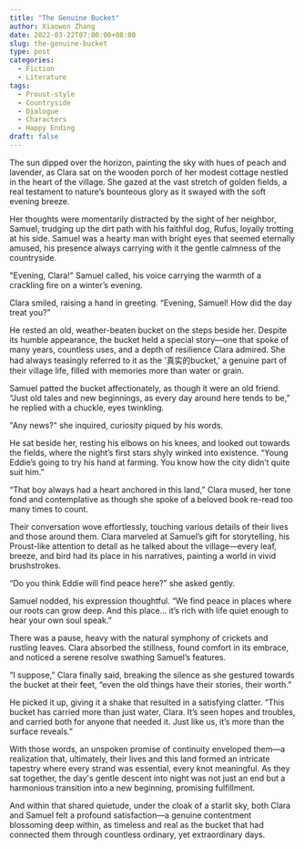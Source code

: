 ```yaml
---
title: "The Genuine Bucket"
author: Xiaowen Zhang
date: 2022-03-22T07:00:00+08:00
slug: the-genuine-bucket
type: post
categories:
  - Fiction
  - Literature
tags:
  - Proust-style
  - Countryside
  - Dialogue
  - Characters
  - Happy Ending
draft: false
---
```


The sun dipped over the horizon, painting the sky with hues of peach and lavender, as Clara sat on the wooden porch of her modest cottage nestled in the heart of the village. She gazed at the vast stretch of golden fields, a real testament to nature’s bounteous glory as it swayed with the soft evening breeze. 

Her thoughts were momentarily distracted by the sight of her neighbor, Samuel, trudging up the dirt path with his faithful dog, Rufus, loyally trotting at his side. Samuel was a hearty man with bright eyes that seemed eternally amused, his presence always carrying with it the gentle calmness of the countryside. 

"Evening, Clara!" Samuel called, his voice carrying the warmth of a crackling fire on a winter’s evening. 

Clara smiled, raising a hand in greeting. “Evening, Samuel! How did the day treat you?”

He rested an old, weather-beaten bucket on the steps beside her. Despite its humble appearance, the bucket held a special story—one that spoke of many years, countless uses, and a depth of resilience Clara admired. She had always teasingly referred to it as the '真实的bucket,' a genuine part of their village life, filled with memories more than water or grain.

Samuel patted the bucket affectionately, as though it were an old friend. “Just old tales and new beginnings, as every day around here tends to be,” he replied with a chuckle, eyes twinkling.

"Any news?" she inquired, curiosity piqued by his words.

He sat beside her, resting his elbows on his knees, and looked out towards the fields, where the night’s first stars shyly winked into existence. “Young Eddie’s going to try his hand at farming. You know how the city didn’t quite suit him.”

“That boy always had a heart anchored in this land,” Clara mused, her tone fond and contemplative as though she spoke of a beloved book re-read too many times to count.

Their conversation wove effortlessly, touching various details of their lives and those around them. Clara marveled at Samuel’s gift for storytelling, his Proust-like attention to detail as he talked about the village—every leaf, breeze, and bird had its place in his narratives, painting a world in vivid brushstrokes.

“Do you think Eddie will find peace here?” she asked gently.

Samuel nodded, his expression thoughtful. “We find peace in places where our roots can grow deep. And this place... it’s rich with life quiet enough to hear your own soul speak.”

There was a pause, heavy with the natural symphony of crickets and rustling leaves. Clara absorbed the stillness, found comfort in its embrace, and noticed a serene resolve swathing Samuel’s features.

“I suppose,” Clara finally said, breaking the silence as she gestured towards the bucket at their feet, “even the old things have their stories, their worth.”

He picked it up, giving it a shake that resulted in a satisfying clatter. “This bucket has carried more than just water, Clara. It’s seen hopes and troubles, and carried both for anyone that needed it. Just like us, it’s more than the surface reveals.”

With those words, an unspoken promise of continuity enveloped them—a realization that, ultimately, their lives and this land formed an intricate tapestry where every strand was essential, every knot meaningful. As they sat together, the day's gentle descent into night was not just an end but a harmonious transition into a new beginning, promising fulfillment. 

And within that shared quietude, under the cloak of a starlit sky, both Clara and Samuel felt a profound satisfaction—a genuine contentment blossoming deep within, as timeless and real as the bucket that had connected them through countless ordinary, yet extraordinary days.
